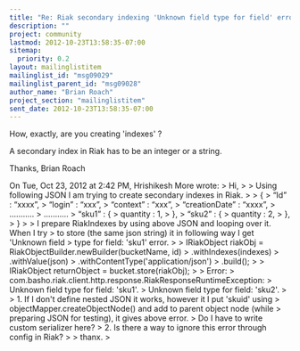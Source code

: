 ```yaml
---
title: "Re: Riak secondary indexing 'Unknown field type for field' error"
description: ""
project: community
lastmod: 2012-10-23T13:58:35-07:00
sitemap:
  priority: 0.2
layout: mailinglistitem
mailinglist_id: "msg09029"
mailinglist_parent_id: "msg09028"
author_name: "Brian Roach"
project_section: "mailinglistitem"
sent_date: 2012-10-23T13:58:35-07:00
---
```



How, exactly, are you creating 'indexes' ?

A secondary index in Riak has to be an integer or a string.

Thanks,
Brian Roach

On Tue, Oct 23, 2012 at 2:42 PM, Hrishikesh More
 wrote:
&gt; Hi,
&gt;
&gt; Using following JSON I am trying to create secondary indexes in Riak.
&gt;
&gt; {
&gt; “Id” : “xxxx”,
&gt; “login” : “xxx”,
&gt; “context” : “xxx”,
&gt; “creationDate” : “xxxx”,
&gt; ...........
&gt; ...........
&gt; “sku1” : {
&gt; quantity : 1,
&gt; },
&gt; “sku2” : {
&gt; quantity : 2,
&gt; },
&gt; }
&gt;
&gt; I prepare RiakIndexes by using above JSON and looping over it. When I try
&gt; to store (the same json string) it in following way I get 'Unknown field
&gt; type for field: 'sku1' error.
&gt;
&gt; IRiakObject riakObj = RiakObjectBuilder.newBuilder(bucketName, id)
&gt; .withIndexes(indexes)
&gt; .withValue(json)
&gt; .withContentType('application/json')
&gt; .build();
&gt;
&gt; IRiakObject returnObject = bucket.store(riakObj);
&gt;
&gt; Error:
&gt; com.basho.riak.client.http.response.RiakResponseRuntimeException:
&gt; Unknown field type for field: 'sku1'.
&gt; Unknown field type for field: 'sku2'.
&gt;
&gt; 1. If I don't define nested JSON it works, however it I put 'skuid' using
&gt; objectMapper.createObjectNode() and add to parent object node (while
&gt; preparing JSON for testing), it gives above error.
&gt; Do I have to write custom serializer here?
&gt; 2. Is there a way to ignore this error through config in Riak?
&gt;
&gt; thanx.
&gt;
